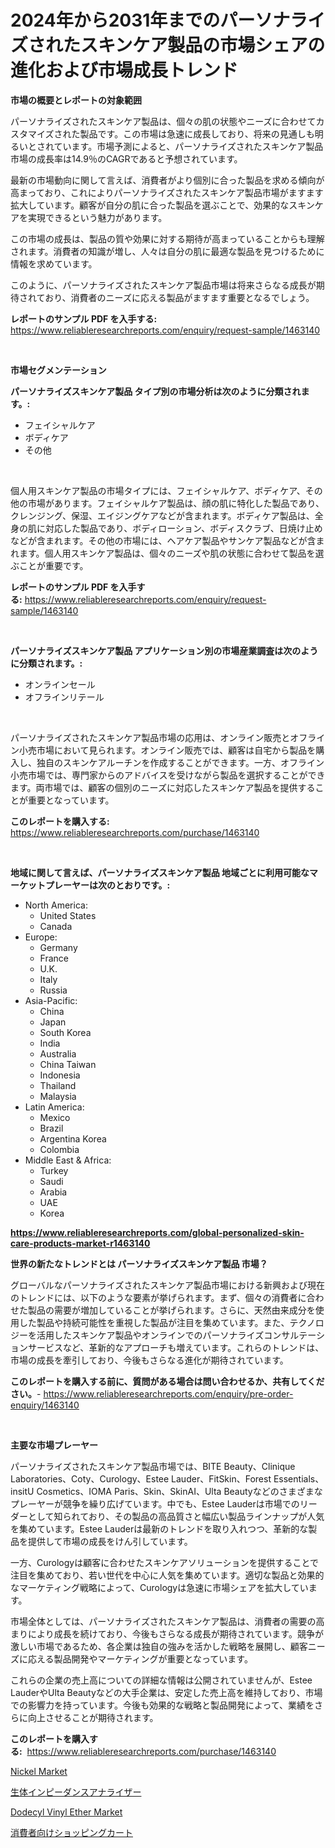 <p><h1>2024年から2031年までのパーソナライズされたスキンケア製品の市場シェアの進化および市場成長トレンド</h1></p><p><strong>市場の概要とレポートの対象範囲</strong></p>
<p><p>パーソナライズされたスキンケア製品は、個々の肌の状態やニーズに合わせてカスタマイズされた製品です。この市場は急速に成長しており、将来の見通しも明るいとされています。市場予測によると、パーソナライズされたスキンケア製品市場の成長率は14.9％のCAGRであると予想されています。</p><p>最新の市場動向に関して言えば、消費者がより個別に合った製品を求める傾向が高まっており、これによりパーソナライズされたスキンケア製品市場がますます拡大しています。顧客が自分の肌に合った製品を選ぶことで、効果的なスキンケアを実現できるという魅力があります。</p><p>この市場の成長は、製品の質や効果に対する期待が高まっていることからも理解されます。消費者の知識が増し、人々は自分の肌に最適な製品を見つけるために情報を求めています。</p><p>このように、パーソナライズされたスキンケア製品市場は将来さらなる成長が期待されており、消費者のニーズに応える製品がますます重要となるでしょう。</p></p>
<p><strong>レポートのサンプル PDF を入手する:</strong> <a href="https://www.reliableresearchreports.com/enquiry/request-sample/1463140">https://www.reliableresearchreports.com/enquiry/request-sample/1463140</a></p>
<p>&nbsp;</p>
<p><strong>市場セグメンテーション</strong></p>
<p><strong>パーソナライズスキンケア製品 タイプ別の市場分析は次のように分類されます。:</strong></p>
<p><ul><li>フェイシャルケア</li><li>ボディケア</li><li>その他</li></ul></p>
<p>&nbsp;</p>
<p><p>個人用スキンケア製品の市場タイプには、フェイシャルケア、ボディケア、その他の市場があります。フェイシャルケア製品は、顔の肌に特化した製品であり、クレンジング、保湿、エイジングケアなどが含まれます。ボディケア製品は、全身の肌に対応した製品であり、ボディローション、ボディスクラブ、日焼け止めなどが含まれます。その他の市場には、ヘアケア製品やサンケア製品などが含まれます。個人用スキンケア製品は、個々のニーズや肌の状態に合わせて製品を選ぶことが重要です。</p></p>
<p><strong>レポートのサンプル PDF を入手する:</strong>&nbsp;<a href="https://www.reliableresearchreports.com/enquiry/request-sample/1463140">https://www.reliableresearchreports.com/enquiry/request-sample/1463140</a></p>
<p>&nbsp;</p>
<p><strong> パーソナライズスキンケア製品 アプリケーション別の市場産業調査は次のように分類されます。:</strong></p>
<p><ul><li>オンラインセール</li><li>オフラインリテール</li></ul></p>
<p>&nbsp;</p>
<p><p>パーソナライズされたスキンケア製品市場の応用は、オンライン販売とオフライン小売市場において見られます。オンライン販売では、顧客は自宅から製品を購入し、独自のスキンケアルーチンを作成することができます。一方、オフライン小売市場では、専門家からのアドバイスを受けながら製品を選択することができます。両市場では、顧客の個別のニーズに対応したスキンケア製品を提供することが重要となっています。</p></p>
<p><strong>このレポートを購入する:</strong>&nbsp; <a href="https://www.reliableresearchreports.com/purchase/1463140">https://www.reliableresearchreports.com/purchase/1463140</a></p>
<p>&nbsp;</p>
<p><strong>地域に関して言えば、パーソナライズスキンケア製品 地域ごとに利用可能なマーケットプレーヤーは次のとおりです。:</strong></p>
<p><ul>
    <li>
        North America:
        <ul>
            <li>United States</li>
            <li>Canada</li>
        </ul>
    </li>
    <li>
        Europe:
        <ul>
            <li>Germany</li>
            <li>France</li>
            <li>U.K.</li>
            <li>Italy</li>
            <li>Russia</li>
        </ul>
    </li>
    <li>
        Asia-Pacific:
        <ul>
            <li>China</li>
            <li>Japan</li>
            <li>South Korea</li>
            <li>India</li>
            <li>Australia</li>
            <li>China Taiwan</li>
            <li>Indonesia</li>
            <li>Thailand</li>
            <li>Malaysia</li>
        </ul>
    </li>
    <li>
        Latin America:
        <ul>
            <li>Mexico</li>
            <li>Brazil</li>
            <li>Argentina Korea</li>
            <li>Colombia</li>
        </ul>
    </li>
    <li>
        Middle East & Africa:
        <ul>
            <li>Turkey</li>
            <li>Saudi</li>
            <li>Arabia</li>
            <li>UAE</li>
            <li>Korea</li>
        </ul>
    </li>
    </ul></p>
<p><strong><a href="https://www.reliableresearchreports.com/global-personalized-skin-care-products-market-r1463140">https://www.reliableresearchreports.com/global-personalized-skin-care-products-market-r1463140</a></strong>&nbsp;</p>
<p><strong>世界の新たなトレンドとは パーソナライズスキンケア製品 市場？</strong></p>
<p><p>グローバルなパーソナライズされたスキンケア製品市場における新興および現在のトレンドには、以下のような要素が挙げられます。まず、個々の消費者に合わせた製品の需要が増加していることが挙げられます。さらに、天然由来成分を使用した製品や持続可能性を重視した製品が注目を集めています。また、テクノロジーを活用したスキンケア製品やオンラインでのパーソナライズコンサルテーションサービスなど、革新的なアプローチも増えています。これらのトレンドは、市場の成長を牽引しており、今後もさらなる進化が期待されています。</p></p>
<p><strong>このレポートを購入する前に、質問がある場合は問い合わせるか、共有してください。</strong>- <a href="https://www.reliableresearchreports.com/enquiry/pre-order-enquiry/1463140">https://www.reliableresearchreports.com/enquiry/pre-order-enquiry/1463140</a></p>
<p>&nbsp;</p>
<p><strong>主要な市場プレーヤー</strong></p>
<p><p>パーソナライズされたスキンケア製品市場では、BITE Beauty、Clinique Laboratories、Coty、Curology、Estee Lauder、FitSkin、Forest Essentials、insitU Cosmetics、IOMA Paris、Skin、SkinAI、Ulta Beautyなどのさまざまなプレーヤーが競争を繰り広げています。中でも、Estee Lauderは市場でのリーダーとして知られており、その製品の高品質さと幅広い製品ラインナップが人気を集めています。Estee Lauderは最新のトレンドを取り入れつつ、革新的な製品を提供して市場の成長をけん引しています。</p><p>一方、Curologyは顧客に合わせたスキンケアソリューションを提供することで注目を集めており、若い世代を中心に人気を集めています。適切な製品と効果的なマーケティング戦略によって、Curologyは急速に市場シェアを拡大しています。</p><p>市場全体としては、パーソナライズされたスキンケア製品は、消費者の需要の高まりにより成長を続けており、今後もさらなる成長が期待されています。競争が激しい市場であるため、各企業は独自の強みを活かした戦略を展開し、顧客ニーズに応える製品開発やマーケティングが重要となっています。</p><p>これらの企業の売上高についての詳細な情報は公開されていませんが、Estee LauderやUlta Beautyなどの大手企業は、安定した売上高を維持しており、市場での影響力を持っています。今後も効果的な戦略と製品開発によって、業績をさらに向上させることが期待されます。</p></p>
<p><strong>このレポートを購入する:</strong>&nbsp;&nbsp;<a href="https://www.reliableresearchreports.com/purchase/1463140">https://www.reliableresearchreports.com/purchase/1463140</a></p>
<p><p><a href="https://www.linkedin.com/pulse/nickel-market-size-growth-forecast-from-2024-2031-imarkete-0xi3f?trackingId=HRylQjHDE12KX3DNPY4CZg%3D%3D">Nickel Market</a></p><p><a href="https://github.com/zekaoe592392/Market-Research-Report-List-1/blob/main/942324730850.md">生体インピーダンスアナライザー</a></p><p><a href="https://www.linkedin.com/pulse/dodecyl-vinyl-ether-market-offers-provide-insightful-data-time-tuwwf?trackingId=axjhYpPPsl6HXsDorGMuSA%3D%3D">Dodecyl Vinyl Ether Market</a></p><p><a href="https://github.com/cnnriuez22368/Market-Research-Report-List-1/blob/main/173926630851.md">消費者向けショッピングカート</a></p></p>